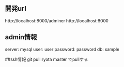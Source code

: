 ## 開発url
http://localhost:8000/adminer
http://localhost:8000

## admin情報
server: mysql
user: user
password: password
db: sample

##ssh情報
git pull ryota master でpullする
